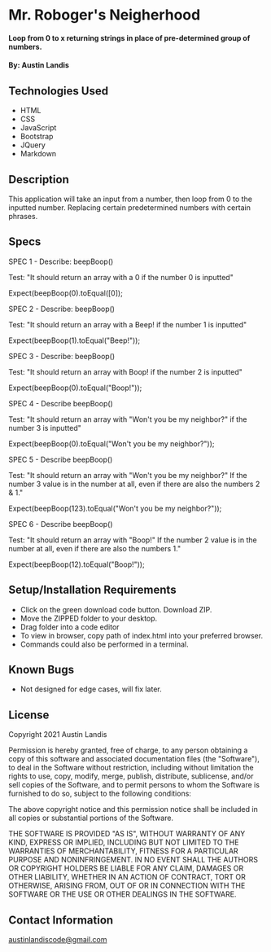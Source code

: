 # Mr. Roboger's Neigherhood

#### Loop from 0 to x returning strings in place of pre-determined group of numbers.

#### By: Austin Landis

## Technologies Used

* HTML
* CSS
* JavaScript
* Bootstrap
* JQuery
* Markdown

## Description
This application will take an input from a number, then loop from 0 to the inputted number. Replacing certain predetermined numbers with certain phrases.
## Specs
SPEC 1 - Describe: beepBoop()

Test: "It should return an array with a 0 if the number 0 is inputted"

Expect(beepBoop(0).toEqual([0]);

SPEC 2 - Describe: beepBoop()

Test: "It should return an array with a Beep! if the number 1 is inputted"

Expect(beepBoop(1).toEqual("Beep!"));

SPEC 3 - Describe: beepBoop()

Test: "It should return an array with Boop! if the number 2 is inputted"

Expect(beepBoop(0).toEqual("Boop!"));

SPEC 4 - Describe beepBoop()

Test: "It should return an array with "Won't you be my neighbor?" if the number 3 is inputted"

Expect(beepBoop(0).toEqual("Won't you be my neighbor?"));

SPEC 5 - Describe beepBoop()

Test: "It should return an array with "Won't you be my neighbor?" If the number 3 value is in the number at all, even if there are also the numbers 2 & 1."

Expect(beepBoop(123).toEqual("Won't you be my neighbor?"));

SPEC 6 - Describe beepBoop()

Test: "It should return an array with "Boop!" If the number 2 value is in the number at all, even if there are also the numbers 1."

Expect(beepBoop(12).toEqual("Boop!"));

## Setup/Installation Requirements

* Click on the green download code button.
Download ZIP.
* Move the ZIPPED folder to your desktop.
* Drag folder into a code editor
* To view in browser, copy path of index.html into your preferred browser.
* Commands could also be performed in a terminal.


## Known Bugs

* Not designed for edge cases, will fix later.

## License

Copyright 2021 Austin Landis

Permission is hereby granted, free of charge, to any person obtaining a copy of this software and associated documentation files (the "Software"), to deal in the Software without restriction, including without limitation the rights to use, copy, modify, merge, publish, distribute, sublicense, and/or sell copies of the Software, and to permit persons to whom the Software is furnished to do so, subject to the following conditions:

The above copyright notice and this permission notice shall be included in all copies or substantial portions of the Software.

THE SOFTWARE IS PROVIDED "AS IS", WITHOUT WARRANTY OF ANY KIND, EXPRESS OR IMPLIED, INCLUDING BUT NOT LIMITED TO THE WARRANTIES OF MERCHANTABILITY, FITNESS FOR A PARTICULAR PURPOSE AND NONINFRINGEMENT. IN NO EVENT SHALL THE AUTHORS OR COPYRIGHT HOLDERS BE LIABLE FOR ANY CLAIM, DAMAGES OR OTHER LIABILITY, WHETHER IN AN ACTION OF CONTRACT, TORT OR OTHERWISE, ARISING FROM, OUT OF OR IN CONNECTION WITH THE SOFTWARE OR THE USE OR OTHER DEALINGS IN THE SOFTWARE.



## Contact Information

austinlandiscode@gmail.com
